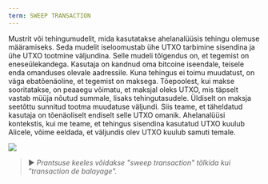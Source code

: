 ```yaml
---
term: SWEEP TRANSACTION
---
```


Mustrit või tehingumudelit, mida kasutatakse ahelanalüüsis tehingu olemuse määramiseks. Seda mudelit iseloomustab ühe UTXO tarbimine sisendina ja ühe UTXO tootmine väljundina. Selle mudeli tõlgendus on, et tegemist on eneseülekandega. Kasutaja on kandnud oma bitcoine iseendale, teisele enda omanduses olevale aadressile. Kuna tehingus ei toimu muudatust, on väga ebatõenäoline, et tegemist on maksega. Tõepoolest, kui makse sooritatakse, on peaaegu võimatu, et maksjal oleks UTXO, mis täpselt vastab müüja nõutud summale, lisaks tehingutasudele. Üldiselt on maksja seetõttu sunnitud tootma muudatuse väljundi. Siis teame, et täheldatud kasutaja on tõenäoliselt endiselt selle UTXO omanik. Ahelanalüüsi kontekstis, kui me teame, et tehingus sisendina kasutatud UTXO kuulub Alicele, võime eeldada, et väljundis olev UTXO kuulub samuti temale.

![](../../dictionnaire/assets/6.png)

> ► *Prantsuse keeles võidakse "sweep transaction" tõlkida kui "transaction de balayage".*